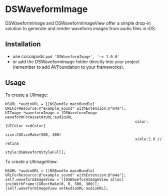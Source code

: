 DSWaveformImage
===============

DSWaveformImage and DSWaveformImageView offer a simple drop-in solution to generate
and render waveform images from audio files in iOS.

Installation
------------

* use cocoapods `pod 'DSWaveformImage', '~> 1.0.0'`
* or add the DSWaveformImage folder directly into your project (remember to add AVFoundation to your frameworks).

Usage
-----

To create a UIImage:

```objc
NSURL *audioURL = [[NSBundle mainBundle] URLForResource:@"example_sound" withExtension:@"m4a"];
UIImage *waveformImage = [DSWaveformImage waveformForAssetAtURL:audioURL
                                                          color:[UIColor redColor]
                                                           size:CGSizeMake(500, 300)
                                                          scale:2.0 // retina
                                                          style:DSWaveformStyleFull];
```

To create a UIImageView:

```objc
NSURL *audioURL = [[NSBundle mainBundle] URLForResource:@"example_sound" withExtension:@"m4a"];
self.waveformImageView = [[DSWaveformImageView alloc] initWithFrame:CGRectMake(0, 0, 500, 300)];
[self.waveformImageView setAudioURL:audioURL];
```
